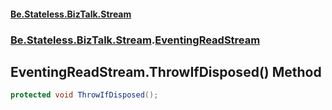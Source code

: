 #### [Be.Stateless.BizTalk.Stream](README.md 'README')
### [Be.Stateless.BizTalk.Stream](Be.Stateless.BizTalk.Stream.md 'Be.Stateless.BizTalk.Stream').[EventingReadStream](EventingReadStream.md 'Be.Stateless.BizTalk.Stream.EventingReadStream')

## EventingReadStream.ThrowIfDisposed() Method

```csharp
protected void ThrowIfDisposed();
```